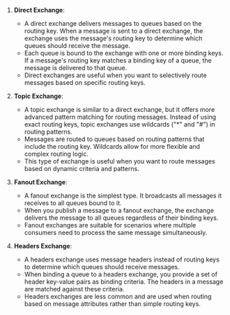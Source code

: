 

1. **Direct Exchange**:
   - A direct exchange delivers messages to queues based on the routing key. When a message is sent to a direct exchange, the exchange uses the message's routing key to determine which queues should receive the message.
   - Each queue is bound to the exchange with one or more binding keys. If a message's routing key matches a binding key of a queue, the message is delivered to that queue.
   - Direct exchanges are useful when you want to selectively route messages based on specific routing keys.
   
2. **Topic Exchange**:
   - A topic exchange is similar to a direct exchange, but it offers more advanced pattern matching for routing messages. Instead of using exact routing keys, topic exchanges use wildcards ("*" and "#") in routing patterns.
   - Messages are routed to queues based on routing patterns that include the routing key. Wildcards allow for more flexible and complex routing logic.
   - This type of exchange is useful when you want to route messages based on dynamic criteria and patterns.

3. **Fanout Exchange**:
   - A fanout exchange is the simplest type. It broadcasts all messages it receives to all queues bound to it.
   - When you publish a message to a fanout exchange, the exchange delivers the message to all queues regardless of their binding keys.
   - Fanout exchanges are suitable for scenarios where multiple consumers need to process the same message simultaneously.

4. **Headers Exchange**:
   - A headers exchange uses message headers instead of routing keys to determine which queues should receive messages.
   - When binding a queue to a headers exchange, you provide a set of header key-value pairs as binding criteria. The headers in a message are matched against these criteria.
   - Headers exchanges are less common and are used when routing based on message attributes rather than simple routing keys.

